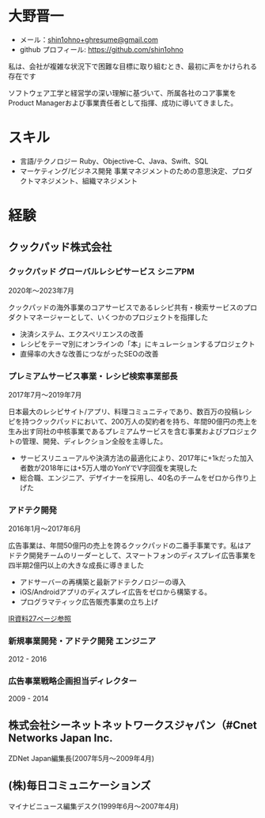 # 大野晋一

- メール：shin1ohno+ghresume@gmail.com
- github プロフィール: https://github.com/shin1ohno

私は、会社が複雑な状況下で困難な目標に取り組むとき、最初に声をかけられる存在です

ソフトウェア工学と経営学の深い理解に基づいて、所属各社のコア事業をProduct Managerおよび事業責任者として指揮、成功に導いてきました。

# スキル

- 言語/テクノロジー Ruby、Objective-C、Java、Swift、SQL
- マーケティング/ビジネス開発 事業マネジメントのための意思決定、プロダクトマネジメント、組織マネジメント

# 経験

## クックパッド株式会社

### クックパッド グローバルレシピサービス シニアPM

2020年～2023年7月

クックパッドの海外事業のコアサービスであるレシピ共有・検索サービスのプロダクトマネージャーとして、いくつかのプロジェクトを指揮した

- 決済システム、エクスペリエンスの改善
- レシピをテーマ別にオンラインの「本」にキュレーションするプロジェクト
- 直帰率の大きな改善につながったSEOの改善

### プレミアムサービス事業・レシピ検索事業部長

2017年7月～2019年7月

日本最大のレシピサイト/アプリ、料理コミュニティであり、数百万の投稿レシピを持つクックパッドにおいて、200万人の契約者を持ち、年間90億円の売上を生み出す同社の中核事業であるプレミアムサービスを含む事業およびプロジェクトの管理、開発、ディレクション全般を主導した。

- サービスリニューアルや決済方法の最適化により、2017年に+1kだった加入者数が2018年には+5万人増のYonYでV字回復を実現した
- 総合職、エンジニア、デザイナーを採用し、40名のチームをゼロから作り上げた

### アドテク開発

2016年1月～2017年6月

広告事業は、年間50億円の売上を誇るクックパッドの二番手事業です。私はアドテク開発チームのリーダーとして、スマートフォンのディスプレイ広告事業を四半期2億円以上の大きな成長に導きました

- アドサーバーの再構築と最新アドテクノロジーの導入
- iOS/Androidアプリのディスプレイ広告をゼロから構築する。
- プログラマティック広告販売事業の立ち上げ

[IR資料27ページ参照](https://pdf.irpocket.com/C2193/Wc5N/Cdi4/Rx1y.pdf)

### 新規事業開発・アドテク開発 エンジニア

2012 - 2016

### 広告事業戦略企画担当ディレクター

2009 - 2014

## 株式会社シーネットネットワークスジャパン（#Cnet Networks Japan Inc.

ZDNet Japan編集長(2007年5月～2009年4月)

## (株)毎日コミュニケーションズ

マイナビニュース編集デスク(1999年6月～2007年4月)
